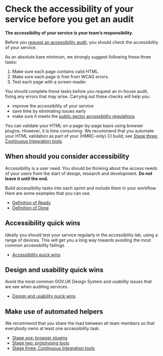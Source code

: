 # Check the accessibility of your service before you get an audit

**The accessibility of your service is your team’s responsibility.**

Before you [request an accessibility audit](https://github.com/hmrc/accessibility/blob/master/docs/request-an-accessibility-audit.md), you should check the accessibility of your service.

As an absolute bare minimum, we strongly suggest following these three tasks:

1. Make sure each page contains valid HTML.
2. Make sure each page is free from WCAG errors.
3. Test each page with a screen reader.

You should complete these tasks before you request an in-house audit, fixing any errors that may arise. Carrying out these checks will help you:

- improve the accessibility of your service
- save time by eliminating issues early
- make sure it meets the [public sector accessibility regulations](regulations-to-make-public-sector-websites-and-mobile-applications-accessible.md)

You can validate your HTML on a page-by-page basis using browser plugins. However, it is time consuming. We recommend that you automate your HTML validation as part of your (HMRC-only) CI build; see [Stage three: Continuous Integration tools](stage-three--ci-tools.md).

## When should you consider accessibility

Accessibility is a user need. You should be thinking about the access needs of your users from the start of design, research and development. **Do not leave it until the end.**

Build accessibility tasks into each sprint and include them in your workflow. Here are some examples that you can use.

- [Definition of Ready](definition-of-ready.md)
- [Definition of Done](definition-of-done.md)

## Accessibility quick wins

​Ideally you should test your service regularly in the accessibility lab, using a range of devices. This will get you a long way towards avoiding the most common accessibility failings.

- [Accessibility quick wins](accessibility-quick-wins.md)

## Design and usability quick wins

Avoid the most common GOV.UK Design System and usability issues that we see when auditing services.

- [Design and usability quick wins](design-and-usability-quick-wins.md)

## Make use of automated helpers

We recommend that you share the load between all team members so that everybody owns at least one accessibility task.

- [Stage one: browser plugins](stage-one--browser-plugins.md)
- [Stage two: prototyping tools](stage-two--prototyping-tools.md)
- [Stage three: Continuous Integration tools](stage-three--ci-tools.md)
